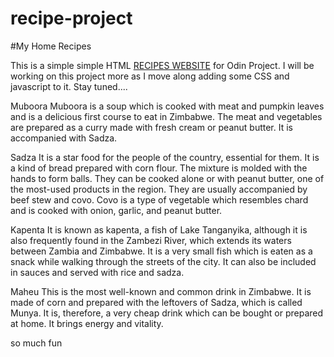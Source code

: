 # recipe-project

#My Home Recipes

This is a simple simple HTML  <a href="https://faraimajor.github.io/recipe-project/" rel="nofollow" target="blank">RECIPES WEBSITE</a> for Odin Project. I will be working on this project more as I move along adding some CSS and javascript to it. Stay tuned....

Muboora
Muboora is a soup which is cooked with meat and pumpkin leaves and is a delicious first course to eat in Zimbabwe. The meat and vegetables are prepared as a curry made with fresh cream or peanut butter. It is accompanied with Sadza.

Sadza
It is a star food for the people of the country, essential for them. It is a kind of bread prepared with corn flour. The mixture is molded with the hands to form balls. They can be cooked alone or with peanut butter, one of the most-used products in the region. They are usually accompanied by beef stew and covo. Covo is a type of vegetable which resembles chard and is cooked with onion, garlic, and peanut butter.

Kapenta
It is known as kapenta, a fish of Lake Tanganyika, although it is also frequently found in the Zambezi River, which extends its waters between Zambia and Zimbabwe. It is a very small fish which is eaten as a snack while walking through the streets of the city. It can also be included in sauces and served with rice and sadza.

Maheu
This is the most well-known and common drink in Zimbabwe. It is made of corn and prepared with the leftovers of Sadza, which is called Munya. It is, therefore, a very cheap drink which can be bought or prepared at home. It brings energy and vitality.

so much fun


 